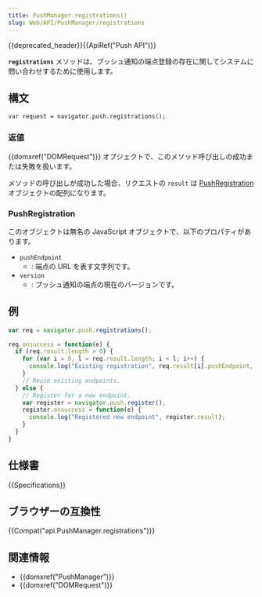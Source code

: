 ```yaml
---
title: PushManager.registrations()
slug: Web/API/PushManager/registrations
---
```


{{deprecated_header}}{{ApiRef("Push API")}}

**`registrations`** メソッドは、プッシュ通知の端点登録の存在に関してシステムに問い合わせするために使用します。

## 構文

```js-nolint
var request = navigator.push.registrations();
```

### 返値

{{domxref("DOMRequest")}} オブジェクトで、このメソッド呼び出しの成功または失敗を扱います。

メソッドの呼び出しが成功した場合、リクエストの `result` は [PushRegistration](#pushregistration) オブジェクトの配列になります。

### PushRegistration

このオブジェクトは無名の JavaScript オブジェクトで、以下のプロパティがあります。

- `pushEndpoint`
  - : 端点の URL を表す文字列です。
- `version`
  - : プッシュ通知の端点の現在のバージョンです。

## 例

```js
var req = navigator.push.registrations();

req.onsuccess = function(e) {
  if (req.result.length > 0) {
    for (var i = 0, l = req.result.length; i < l; i++) {
      console.log("Existing registration", req.result[i].pushEndpoint, req.result[i].version);
    }
    // Reuse existing endpoints.
  } else {
    // Register for a new endpoint.
    var register = navigator.push.register();
    register.onsuccess = function(e) {
      console.log("Registered new endpoint", register.result);
    }
  }
}
```

## 仕様書

{{Specifications}}

## ブラウザーの互換性

{{Compat("api.PushManager.registrations")}}

## 関連情報

- {{domxref("PushManager")}}
- {{domxref("DOMRequest")}}
